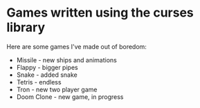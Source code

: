 # Games written using the curses library
Here are some games I've made out of boredom:

- Missile - new ships and animations
- Flappy - bigger pipes
- Snake - added snake 
- Tetris - endless
- Tron - new two player game
- Doom Clone - new game, in progress
